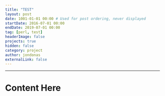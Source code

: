 ```yaml
---
title: "TEST"
layout: post
date: 1001-01-01 00:00 # Used for post ordering, never displayed
startDate: 2016-07-01 00:00
endDate: 2019-07-01 00:00
tag: [perl, test]
headerImage: false
projects: true
hidden: false
category: project
author: jondonas
externalLink: false
---
```


---
# Content Here
